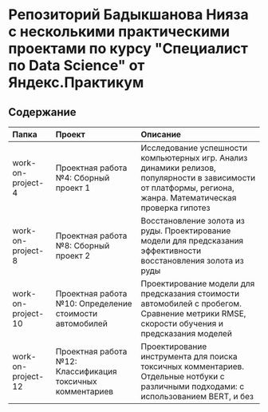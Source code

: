 # Репозиторий Бадыкшанова Нияза с несколькими практическими проектами по курсу "Специалист по Data Science" от Яндекс.Практикум

## Содержание

| Папка | Проект | Описание |
| :-------------------- | :--------------------- | :--------------------- |
| work-on-project-4 | Проектная работа №4: Сборный проект 1 | Исследование успешности компьютерных игр. Анализ динамики релизов, популярности в зависимости от платформы, региона, жанра. Математическая проверка гипотез |
| work-on-project-8 | Проектная работа №8: Сборный проект 2 | Восстановление золота из руды. Проектирование модели для предсказания эффективности восстановления золота из руды |
| work-on-project-10 | Проектная работа №10: Определение стоимости автомобилей | Проектирование модели для предсказания стоимости автомобилей с пробегом. Сравнение метрики RMSE, скорости обучения и предсказания моделей |
| work-on-project-12 | Проектная работа №12: Классификация токсичных комментариев | Проектирование инструмента для поиска токсичных комментариев. Отдельные нотбуки с различными подходами: с использованием BERT, и без |